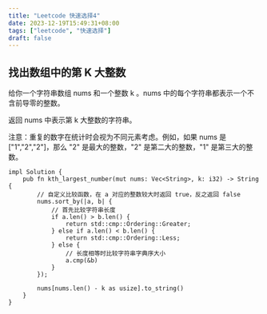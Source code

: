 ```yaml
---
title: "Leetcode 快速选择4"
date: 2023-12-19T15:49:31+08:00
tags: ["leetcode", "快速选择"]
draft: false
---
```


## 找出数组中的第 K 大整数

给你一个字符串数组 nums 和一个整数 k 。nums 中的每个字符串都表示一个不含前导零的整数。

返回 nums 中表示第 k 大整数的字符串。

注意：重复的数字在统计时会视为不同元素考虑。例如，如果 nums 是 ["1","2","2"]，那么 "2" 是最大的整数，"2" 是第二大的整数，"1" 是第三大的整数。

```
impl Solution {
    pub fn kth_largest_number(mut nums: Vec<String>, k: i32) -> String {
        // 自定义比较函数，在 a 对应的整数较大时返回 true，反之返回 false
        nums.sort_by(|a, b| {
			// 首先比较字符串长度
            if a.len() > b.len() {
                return std::cmp::Ordering::Greater;
            } else if a.len() < b.len() {
                return std::cmp::Ordering::Less;
            } else {
                // 长度相等时比较字符串字典序大小
                a.cmp(&b)
            }
        });

        nums[nums.len() - k as usize].to_string()
    }
}
```